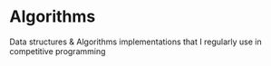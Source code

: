 # Algorithms
Data structures & Algorithms implementations that I regularly use in competitive programming
